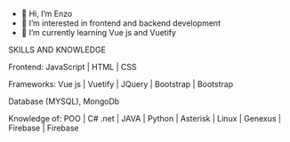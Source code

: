 - 👋 Hi, I’m Enzo
- 👀 I’m interested in frontend and backend development 
- 🌱 I’m currently learning Vue js and Vuetify

SKILLS AND KNOWLEDGE

Frontend:
JavaScript | HTML | CSS 

Frameworks:
Vue js | Vuetify | JQuery | Bootstrap | Bootstrap

Database (MYSQL), MongoDb

Knowledge of:
POO | C# .net | JAVA | Python | Asterisk | Linux | Genexus | Firebase | Firebase


<!---
ElPunky/ElPunky is a ✨ special ✨ repository because its `README.md` (this file) appears on your GitHub profile.
You can click the Preview link to take a look at your changes.
--->
